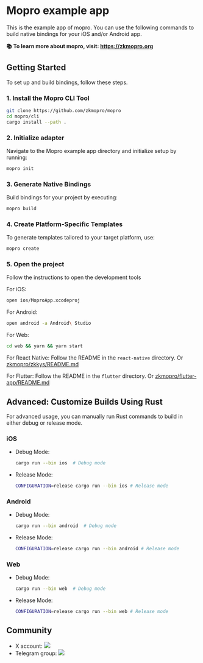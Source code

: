 # Mopro example app

This is the example app of mopro. You can use the following commands to build native bindings for your iOS and/or Android app.

**📚 To learn more about mopro, visit: https://zkmopro.org**

## Getting Started

To set up and build bindings, follow these steps.

### 1. Install the Mopro CLI Tool

```sh
git clone https://github.com/zkmopro/mopro
cd mopro/cli
cargo install --path .
```

### 2. Initialize adapter

Navigate to the Mopro example app directory and initialize setup by running:

```sh
mopro init
```

### 3. Generate Native Bindings

Build bindings for your project by executing:

```sh
mopro build
```

### 4. Create Platform-Specific Templates

To generate templates tailored to your target platform, use:

```sh
mopro create
```

### 5. Open the project

Follow the instructions to open the development tools

For iOS:

```sh
open ios/MoproApp.xcodeproj
```

For Android:

```sh
open android -a Android\ Studio
```

For Web:

```sh
cd web && yarn && yarn start
```

For React Native:
Follow the README in the `react-native` directory. Or [zkmopro/zkkys/README.md](https://github.com/zkmopro/zkkys/blob/main/README.md)

For Flutter:
Follow the README in the `flutter` directory. Or [zkmopro/flutter-app/README.md](https://github.com/zkmopro/flutter-app/blob/main/README.md)

## Advanced: Customize Builds Using Rust

For advanced usage, you can manually run Rust commands to build in either debug or release mode.

### iOS

- Debug Mode:
  ```sh
  cargo run --bin ios  # Debug mode
  ```
- Release Mode:
  ```sh
  CONFIGURATION=release cargo run --bin ios # Release mode
  ```

### Android

- Debug Mode:
  ```sh
  cargo run --bin android  # Debug mode
  ```
- Release Mode:
  ```sh
  CONFIGURATION=release cargo run --bin android # Release mode
  ```

### Web

- Debug Mode:
  ```sh
  cargo run --bin web  # Debug mode
  ```
- Release Mode:
  ```sh
  CONFIGURATION=release cargo run --bin web # Release mode
  ```

## Community

- X account: <a href="https://twitter.com/zkmopro"><img src="https://img.shields.io/twitter/follow/zkmopro?style=flat-square&logo=x&label=zkmopro"></a>
- Telegram group: <a href="https://t.me/zkmopro"><img src="https://img.shields.io/badge/telegram-@zkmopro-blue.svg?style=flat-square&logo=telegram"></a>
